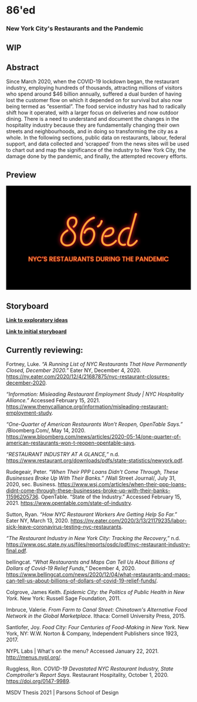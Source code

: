 # 86'ed

### New York City's Restaurants and the Pandemic

## WIP

## Abstract

Since March 2020, when the COVID-19 lockdown began, the restaurant industry, employing hundreds of thousands, attracting millions of visitors who spend around $46 billion annually, suffered a dual burden of having lost the customer flow on which it depended on for survival but also now being termed as “essential”. The food service industry has had to radically shift how it operated, with a larger focus on deliveries and now outdoor dining. There is a need to understand and document the changes in the hospitality industry because they are fundamentally changing their own streets and neighbourhoods, and in doing so transforming the city as a whole. In the following sections, public data on restaurants, labour, federal support, and data collected and ‘scrapped’ from the news sites will be used to chart out and map the significance of the industry to New York City, the damage done by the pandemic, and finally, the attempted recovery efforts.

## Preview

![](preview.png)

## Storyboard

**[Link to exploratory ideas](https://github.com/shmanzar/thesis/tree/master/storyboard/thesis-storyboard.pdf)**

**[Link to initial storyboard](https://xd.adobe.com/view/96ca491b-d5d1-4d14-9655-59261a81503a-c399/)**

## Currently reviewing:

Fortney, Luke. _“A Running List of NYC Restaurants That Have Permanently Closed, December 2020.”_ Eater NY, December 4, 2020. https://ny.eater.com/2020/12/4/21687875/nyc-restaurant-closures-december-2020.

_“Information: Misleading Restaurant Employment Study | NYC Hospitality Alliance.”_ Accessed February 15, 2021. https://www.thenycalliance.org/information/misleading-restaurant-employment-study.

_“One-Quarter of American Restaurants Won’t Reopen, OpenTable Says.”_ /Bloomberg.Com/, May 14, 2020. https://www.bloomberg.com/news/articles/2020-05-14/one-quarter-of-american-restaurants-won-t-reopen-opentable-says.

_“RESTAURANT INDUSTRY AT A GLANCE,”_ n.d. https://www.restaurant.org/downloads/pdfs/state-statistics/newyork.pdf.

Rudegeair, Peter. _“When Their PPP Loans Didn’t Come Through, These Businesses Broke Up With Their Banks.”_ /Wall Street Journal/, July 31, 2020, sec. Business. https://www.wsj.com/articles/when-their-ppp-loans-didnt-come-through-these-businesses-broke-up-with-their-banks-11596205736.
OpenTable. “State of the Industry.” Accessed February 15, 2021. https://www.opentable.com/state-of-industry.

Sutton, Ryan. _“How NYC Restaurant Workers Are Getting Help So Far.”_ Eater NY, March 13, 2020. https://ny.eater.com/2020/3/13/21179235/labor-sick-leave-coronavirus-testing-nyc-restaurants.

_“The Restaurant Industry in New York City: Tracking the Recovery,”_ n.d. https://www.osc.state.ny.us/files/reports/osdc/pdf/nyc-restaurant-industry-final.pdf.

bellingcat. _“What Restaurants and Maps Can Tell Us About Billions of Dollars of Covid-19 Relief Funds,”_ December 4, 2020. https://www.bellingcat.com/news/2020/12/04/what-restaurants-and-maps-can-tell-us-about-billions-of-dollars-of-covid-19-relief-funds/.

Colgrove, James Keith. _Epidemic City: the Politics of Public Health in New York_. New York: Russell Sage Foundation, 2011.

Imbruce, Valerie. _From Farm to Canal Street: Chinatown's Alternative Food Network in the Global Marketplace_. Ithaca: Cornell University Press, 2015.

Santlofer, Joy. _Food City: Four Centuries of Food-Making in New York_. New York, NY: W.W. Norton &amp; Company, Independent Publishers since 1923, 2017.

NYPL Labs | What's on the menu? Accessed January 22, 2021. http://menus.nypl.org/.

Ruggless, Ron. _COVID-19 Devastated NYC Restaurant Industry, State Comptroller’s Report Says_. Restaurant Hospitality, October 1, 2020. https://doi.org/0147-9989.

MSDV Thesis 2021 | Parsons School of Design
